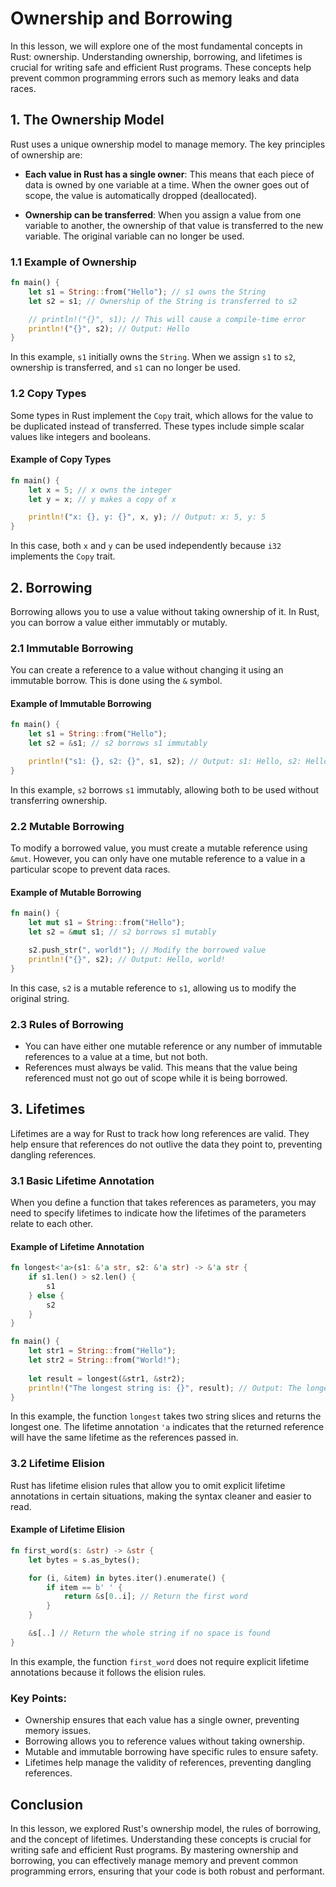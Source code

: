# Ownership and Borrowing

In this lesson, we will explore one of the most fundamental concepts in Rust: ownership. Understanding ownership, borrowing, and lifetimes is crucial for writing safe and efficient Rust programs. These concepts help prevent common programming errors such as memory leaks and data races.

## 1. The Ownership Model

Rust uses a unique ownership model to manage memory. The key principles of ownership are:

- **Each value in Rust has a single owner**: This means that each piece of data is owned by one variable at a time. When the owner goes out of scope, the value is automatically dropped (deallocated).

- **Ownership can be transferred**: When you assign a value from one variable to another, the ownership of that value is transferred to the new variable. The original variable can no longer be used.

### 1.1 Example of Ownership

```rust
fn main() {
    let s1 = String::from("Hello"); // s1 owns the String
    let s2 = s1; // Ownership of the String is transferred to s2

    // println!("{}", s1); // This will cause a compile-time error
    println!("{}", s2); // Output: Hello
}
```

In this example, `s1` initially owns the `String`. When we assign `s1` to `s2`, ownership is transferred, and `s1` can no longer be used.

### 1.2 Copy Types

Some types in Rust implement the `Copy` trait, which allows for the value to be duplicated instead of transferred. These types include simple scalar values like integers and booleans.

#### Example of Copy Types

```rust
fn main() {
    let x = 5; // x owns the integer
    let y = x; // y makes a copy of x

    println!("x: {}, y: {}", x, y); // Output: x: 5, y: 5
}
```

In this case, both `x` and `y` can be used independently because `i32` implements the `Copy` trait.

## 2. Borrowing

Borrowing allows you to use a value without taking ownership of it. In Rust, you can borrow a value either immutably or mutably.

### 2.1 Immutable Borrowing

You can create a reference to a value without changing it using an immutable borrow. This is done using the `&` symbol.

#### Example of Immutable Borrowing

```rust
fn main() {
    let s1 = String::from("Hello");
    let s2 = &s1; // s2 borrows s1 immutably

    println!("s1: {}, s2: {}", s1, s2); // Output: s1: Hello, s2: Hello
}
```

In this example, `s2` borrows `s1` immutably, allowing both to be used without transferring ownership.

### 2.2 Mutable Borrowing

To modify a borrowed value, you must create a mutable reference using `&mut`. However, you can only have one mutable reference to a value in a particular scope to prevent data races.

#### Example of Mutable Borrowing

```rust
fn main() {
    let mut s1 = String::from("Hello");
    let s2 = &mut s1; // s2 borrows s1 mutably

    s2.push_str(", world!"); // Modify the borrowed value
    println!("{}", s2); // Output: Hello, world!
}
```

In this case, `s2` is a mutable reference to `s1`, allowing us to modify the original string.

### 2.3 Rules of Borrowing

- You can have either one mutable reference or any number of immutable references to a value at a time, but not both.
- References must always be valid. This means that the value being referenced must not go out of scope while it is being borrowed.

## 3. Lifetimes

Lifetimes are a way for Rust to track how long references are valid. They help ensure that references do not outlive the data they point to, preventing dangling references.

### 3.1 Basic Lifetime Annotation

When you define a function that takes references as parameters, you may need to specify lifetimes to indicate how the lifetimes of the parameters relate to each other.

#### Example of Lifetime Annotation

```rust
fn longest<'a>(s1: &'a str, s2: &'a str) -> &'a str {
    if s1.len() > s2.len() {
        s1
    } else {
        s2
    }
}

fn main() {
    let str1 = String::from("Hello");
    let str2 = String::from("World!");
    
    let result = longest(&str1, &str2);
    println!("The longest string is: {}", result); // Output: The longest string is: World!
}
```

In this example, the function `longest` takes two string slices and returns the longest one. The lifetime annotation `'a` indicates that the returned reference will have the same lifetime as the references passed in.

### 3.2 Lifetime Elision

Rust has lifetime elision rules that allow you to omit explicit lifetime annotations in certain situations, making the syntax cleaner and easier to read.

#### Example of Lifetime Elision

```rust
fn first_word(s: &str) -> &str {
    let bytes = s.as_bytes();

    for (i, &item) in bytes.iter().enumerate() {
        if item == b' ' {
            return &s[0..i]; // Return the first word
        }
    }

    &s[..] // Return the whole string if no space is found
}
```

In this example, the function `first_word` does not require explicit lifetime annotations because it follows the elision rules.

### Key Points:
- Ownership ensures that each value has a single owner, preventing memory issues.
- Borrowing allows you to reference values without taking ownership.
- Mutable and immutable borrowing have specific rules to ensure safety.
- Lifetimes help manage the validity of references, preventing dangling references.

## Conclusion

In this lesson, we explored Rust's ownership model, the rules of borrowing, and the concept of lifetimes. Understanding these concepts is crucial for writing safe and efficient Rust programs. By mastering ownership and borrowing, you can effectively manage memory and prevent common programming errors, ensuring that your code is both robust and performant.